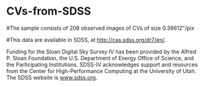 # CVs-from-SDSS

#The sample consists of 208 observed images of CVs of size 0.39612"/pix

#This data are available in SDSS, at http://cas.sdss.org/dr7/en/.

Funding for the Sloan Digital Sky Survey IV has been provided by the Alfred P. Sloan Foundation, the U.S. Department of Energy Office of Science, and the Participating Institutions. SDSS-IV acknowledges support and resources from the Center for High-Performance Computing at the University of Utah. The SDSS website is www.sdss.org. 
